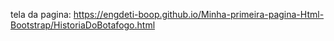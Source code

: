 tela da pagina: https://engdeti-boop.github.io/Minha-primeira-pagina-Html-Bootstrap/HistoriaDoBotafogo.html 
